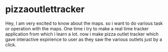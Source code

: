 # pizzaoutlettracker
Hey, I am very excited to know about the maps. so i want to do various task or operation with the maps. One time i try to make a real time tracker application from which i learn a lot. now i make pizza outlet tracker which gave interactive expirience to user as they saw the various outlets just by a click. 
